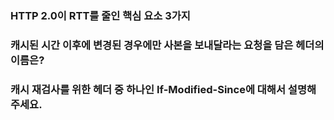 ### HTTP 2.0이 RTT를 줄인 핵심 요소 3가지

### 캐시된 시간 이후에 변경된 경우에만 사본을 보내달라는 요청을 담은 헤더의 이름은?

### 캐시 재검사를 위한 헤더 중 하나인 If-Modified-Since에 대해서 설명해주세요.
